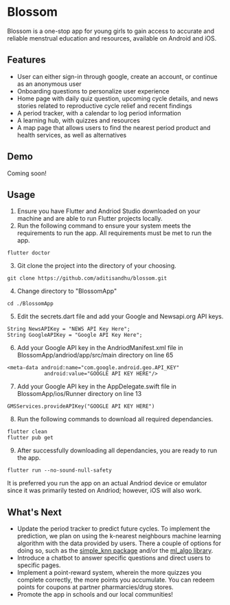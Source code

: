 # Blossom

Blossom is a one-stop app for young girls to gain access to accurate and reliable menstrual education and resources, available on Android and iOS. 

## Features

- User can either sign-in through google, create an account, or continue as an anonymous user
- Onboarding questions to personalize user experience
- Home page with daily quiz question, upcoming cycle details, and news stories related to reproductive cycle relief and recent findings 
- A period tracker, with a calendar to log period information
- A learning hub, with quizzes and resources
- A map page that allows users to find the nearest period product and health services, as well as alternatives

## Demo

Coming soon!

## Usage
1. Ensure you have Flutter and Andriod Studio downloaded on your machine and are able to run Flutter projects locally.
2. Run the following command to ensure your system meets the requirements to run the app. All requirements must be met to run the app.
```
flutter doctor
```
3. Git clone the project into the directory of your choosing.
```
git clone https://github.com/aditisandhu/blossom.git
```
4. Change directory to "BlossomApp"
```
cd ./BlossomApp
```
5. Edit the secrets.dart file and add your Google and Newsapi.org API keys.
```
String NewsAPIKey = "NEWS API Key Here";
String GoogleAPIKey = "Google API Key Here";
```
6. Add your Google API key in the AndriodManifest.xml file in BlossomApp/andriod/app/src/main directory on line 65
```
<meta-data android:name="com.google.android.geo.API_KEY"
            android:value="GOOGLE API KEY HERE"/>
```
7. Add your Google API key in the AppDelegate.swift file in BlossomApp/ios/Runner directory on line 13
```
GMSServices.provideAPIKey("GOOGLE API KEY HERE")
```
8. Run the following commands to download all required dependancies.
```
flutter clean
flutter pub get
```
9. After successfully downloading all dependancies, you are ready to run the app. 
```
flutter run --no-sound-null-safety
```
It is preferred you run the app on an actual Andriod device or emulator since it was primarily tested on Andriod; however, iOS will also work.

## What's Next

- Update the period tracker to predict future cycles. To implement the prediction, we plan on using the k-nearest neighbours machine learning algorithm with the data provided by users. There a couple of options for doing so, such as the [simple_knn package]( https://pub.dev/packages/simple_knn) and/or the [ml_algo library](https://pub.dev/packages/ml_algo).
- Introduce a chatbot to answer specific questions and direct users to specific pages.
- Implement a point-reward system, wherein the more quizzes you complete correctly, the more points you accumulate. You can redeem points for coupons at partner pharmarcies/drug stores.
- Promote the app in schools and our local communities!

